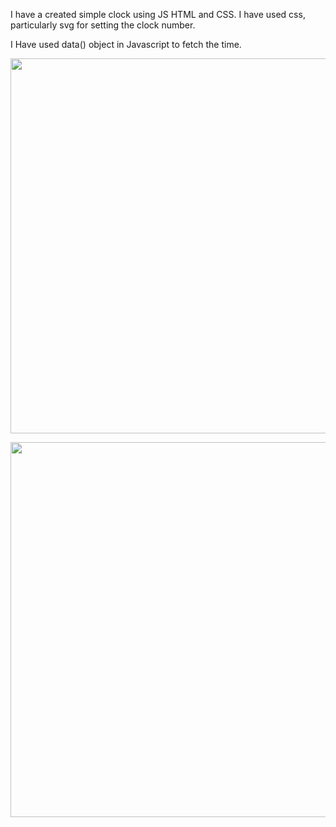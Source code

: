 I have a created simple clock using JS HTML and CSS. I have used css, particularly svg  for setting the clock number.

I Have used data() object in Javascript to fetch the time.


<img src="https://github.com/ranjanrana1712/clock/assets/116024984/741f4a40-1a0d-40a3-874f-7caf86f3a3fe." width="700" height="600" left = " 40%">    <br> 

 <img src="https://github.com/ranjanrana1712/clock/assets/116024984/42111c59-3929-489f-a788-6710c8da06c8." width="700" height="600"> 
